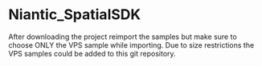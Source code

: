 # Niantic_SpatialSDK

After downloading the project reimport the samples but make sure to choose ONLY the VPS sample while importing. Due to size restrictions the VPS samples could be added to this git repository.
